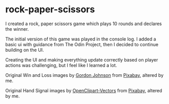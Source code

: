 # rock-paper-scissors
I created a rock, paper scissors game which plays 10 rounds and declares the winner.

The initial version of this game was played in the console log. I added a basic ui with guidance from The Odin Project, then I decided to continue building on the UI. 

Creating the UI and making everything update correctly based on player actions was challenging, but I feel like I learned a lot. 

Original Win and Loss images by <a href="https://pixabay.com/users/gdj-1086657/?utm_source=link-attribution&utm_medium=referral&utm_campaign=image&utm_content=8928241">Gordon Johnson</a> from <a href="https://pixabay.com//?utm_source=link-attribution&utm_medium=referral&utm_campaign=image&utm_content=8928241">Pixabay</a>, altered by me. 

Original Hand Signal images by  <a href="https://pixabay.com/users/openclipart-vectors-30363/?utm_source=link-attribution&utm_medium=referral&utm_campaign=image&utm_content=149295">OpenClipart-Vectors</a> from <a href="https://pixabay.com//?utm_source=link-attribution&utm_medium=referral&utm_campaign=image&utm_content=149295">Pixabay</a>, altered by me. 